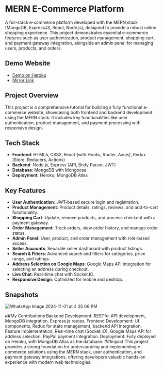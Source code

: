 # MERN E-Commerce Platform

A full-stack e-commerce platform developed with the MERN stack (MongoDB, ExpressJS, React, Node.js), designed to provide a robust online shopping experience. This project demonstrates essential e-commerce features such as user authentication, product management, shopping cart, and payment gateway integration, alongside an admin panel for managing users, products, and orders.

## Demo Website

- [Demo on Heroku](https://react-amazona.herokuapp.com)
- [Mirror Link](https://react-amazona-mirror.herokuapp.com)

## Project Overview

This project is a comprehensive tutorial for building a fully functional e-commerce website, showcasing both frontend and backend development using the MERN stack. It includes key functionalities like user authentication, product management, and payment processing with responsive design.

## Tech Stack

- **Frontend**: HTML5, CSS3, React (with Hooks, Router, Axios), Redux (Store, Reducers, Actions)
- **Backend**: Node.js, Express (API, Body Parser, JWT)
- **Database**: MongoDB with Mongoose
- **Deployment**: Heroku, MongoDB Atlas

## Key Features

- **User Authentication**: JWT-based secure login and registration.
- **Product Management**: Product details, ratings, reviews, and add-to-cart functionality.
- **Shopping Cart**: Update, remove products, and process checkout with a payment gateway.
- **Order Management**: Track orders, view order history, and manage order status.
- **Admin Panel**: User, product, and order management with role-based access.
- **Seller Accounts**: Separate seller dashboard with product listings.
- **Search & Filters**: Advanced search and filters for categories, price range, and ratings.
- **Address Selection on Google Maps**: Google Maps API integration for selecting an address during checkout.
- **Live Chat**: Real-time chat with Socket.IO.
- **Responsive Design**: Optimized for mobile and desktop.

## Snapshots

![WhatsApp Image 2024-11-01 at 4 35 06 PM](https://github.com/user-attachments/assets/ed634d2f-fbd7-4110-a53b-2e2ed33d3331)

##My Contributions
Backend Development: RESTful API development, MongoDB integration, Express.js routes.
Frontend Development: UI components, Redux for state management, backend API integration.
Feature Implementation: Real-time chat (Socket.IO), Google Maps API for address selection, PayPal payment integration.
Deployment: Fully deployed on Heroku, with MongoDB Atlas as the database.
##Impact
This project provides a strong foundation for understanding and implementing e-commerce solutions using the MERN stack, user authentication, and payment gateway integrations, offering developers valuable hands-on experience with modern web technologies.
